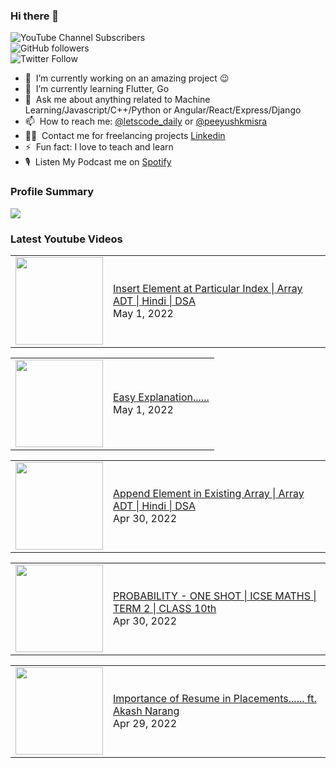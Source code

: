 ### Hi there 👋

![YouTube Channel Subscribers](https://img.shields.io/youtube/channel/subscribers/UCgmk1KXmrHXt_DO0kScyVmQ?style=social)  
![GitHub followers](https://img.shields.io/github/followers/misrapk?style=social)  
![Twitter Follow](https://img.shields.io/twitter/follow/peeyushkmisra?style=social)

- 🔭 &nbsp;I’m currently working on an amazing project :wink:
- 🌱 &nbsp;I’m currently learning Flutter, Go
- 💬 &nbsp;Ask me about anything related to Machine Learning/Javascript/C++/Python or Angular/React/Express/Django
- 📫 &nbsp;How to reach me: [@letscode_daily](https://www.instagram.com/letscode_daily/) or [@peeyushkmisra](https://www.instagram.com/peeyushkmisra/)
- 👨‍💻 &nbsp;Contact me for freelancing projects [Linkedin](https://www.linkedin.com/in/peeyushkmisra/)
- ⚡ &nbsp;Fun fact: I love to teach and learn
- 🎙 &nbsp;Listen My Podcast me on [Spotify](https://open.spotify.com/show/5HlTHA4yxnj56N1klajpQc)

### Profile Summary

![](https://github-profile-summary-cards.vercel.app/api/cards/profile-details?username=misrapk&theme=dracula)

### Latest Youtube Videos

<!-- YOUTUBE:START --><table><tr><td><a href="https://www.youtube.com/watch?v=a4QYegRIXBs"><img width="140px" src="https://i.ytimg.com/vi/a4QYegRIXBs/mqdefault.jpg"></a></td>
<td><a href="https://www.youtube.com/watch?v=a4QYegRIXBs">Insert Element at Particular Index | Array ADT  | Hindi | DSA</a><br/>May 1, 2022</td></tr></table>
<table><tr><td><a href="https://www.youtube.com/watch?v=mGKQrtRFVJE"><img width="140px" src="https://i.ytimg.com/vi/mGKQrtRFVJE/mqdefault.jpg"></a></td>
<td><a href="https://www.youtube.com/watch?v=mGKQrtRFVJE">Easy Explanation......</a><br/>May 1, 2022</td></tr></table>
<table><tr><td><a href="https://www.youtube.com/watch?v=nbl6Lx_xsGY"><img width="140px" src="https://i.ytimg.com/vi/nbl6Lx_xsGY/mqdefault.jpg"></a></td>
<td><a href="https://www.youtube.com/watch?v=nbl6Lx_xsGY">Append Element in Existing Array | Array ADT  | Hindi | DSA</a><br/>Apr 30, 2022</td></tr></table>
<table><tr><td><a href="https://www.youtube.com/watch?v=zCB_XOMLJic"><img width="140px" src="https://i.ytimg.com/vi/zCB_XOMLJic/mqdefault.jpg"></a></td>
<td><a href="https://www.youtube.com/watch?v=zCB_XOMLJic">PROBABILITY - ONE SHOT | ICSE MATHS | TERM 2 | CLASS 10th</a><br/>Apr 30, 2022</td></tr></table>
<table><tr><td><a href="https://www.youtube.com/watch?v=mJJWnDvIl48"><img width="140px" src="https://i.ytimg.com/vi/mJJWnDvIl48/mqdefault.jpg"></a></td>
<td><a href="https://www.youtube.com/watch?v=mJJWnDvIl48">Importance of Resume in Placements...... ft. Akash Narang</a><br/>Apr 29, 2022</td></tr></table>
<!-- YOUTUBE:END -->
